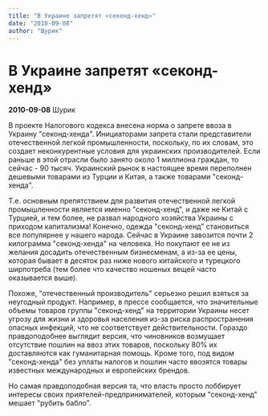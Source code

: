 ```yaml
---
title: "В Украине запретят «секонд-хенд»"
date: "2010-09-08"
author: "Шурик"
---
```


# В Украине запретят «секонд-хенд»

**2010-09-08** Шурик

В проекте Налогового кодекса внесена норма о запрете ввоза в Украину "секонд-хенда". Инициаторами запрета стали представители отечественной легкой промышленности, поскольку, по их словам, это создает неконкурентные условия для украинских производителей. Если раньше в этой отрасли было занято около 1 миллиона граждан, то сейчас - 90 тысяч. Украинский рынок в настоящее время переполнен дешевыми товарами из Турции и Китая, а также товарами "секонд-хенда".

Т.е. основным препятствием для развития отечественной легкой промышленности является именно "секонд-хенд", и даже не Китай с Турцией, и тем более, не развал народного хозяйства Украины с приходом капитализма! Конечно, одежда "секонд-хенд" становиться все популярнее у нашего народа. Сейчас в Украине завозится почти 2 килограмма "секонд-хенда" на человека. Но покупают ее не из желания досадить отечественным бизнесменам, а из-за ее цены, которая бывает в десяток раз ниже нового китайского и турецкого ширпотреба (тем более что качество ношеных вещей часто оказывается выше).

Похоже, "отечественный производитель" серьезно решил взяться за неугодный продукт. Например, в прессе сообщается, что значительные объемы товаров группы "секонд-хенд" на территории Украины несет угрозу для жизни и здоровья населения из-за риска распространения опасных инфекций, что не соответствует действительности. Гораздо правдоподобнее выглядит версия, что чиновников возмущает отсутствие пошлин на ввоз этих товаров, поскольку 80% их доставляются как гуманитарная помощь. Кроме того, под видом "секонд-хенда" без уплаты налогов и пошлин часто ввозятся товары известных международных и европейских брендов.

Но самая правдоподобная версия та, что власть просто лоббирует интересы своих приятелей-предпринимателей, которым "секонд-хенд" мешает "рубить бабло".
